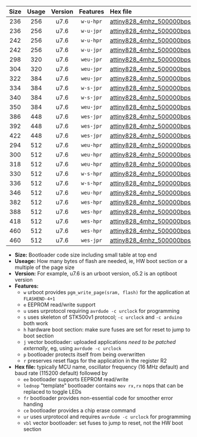 |Size|Usage|Version|Features|Hex file|
|:-:|:-:|:-:|:-:|:--|
|236|256|u7.6|`w-u-hpr`|[attiny828_4mhz_500000bps_ur.hex](https://raw.githubusercontent.com/stefanrueger/urboot/main/attiny828_4mhz_500000bps_ur.hex)|
|236|256|u7.6|`w-u-jpr`|[attiny828_4mhz_500000bps_ur_vbl.hex](https://raw.githubusercontent.com/stefanrueger/urboot/main/attiny828_4mhz_500000bps_ur_vbl.hex)|
|242|256|u7.6|`w-u-hpr`|[attiny828_4mhz_500000bps_lednop_ur.hex](https://raw.githubusercontent.com/stefanrueger/urboot/main/attiny828_4mhz_500000bps_lednop_ur.hex)|
|242|256|u7.6|`w-u-jpr`|[attiny828_4mhz_500000bps_lednop_ur_vbl.hex](https://raw.githubusercontent.com/stefanrueger/urboot/main/attiny828_4mhz_500000bps_lednop_ur_vbl.hex)|
|298|320|u7.6|`weu-jpr`|[attiny828_4mhz_500000bps_ee_ur_vbl.hex](https://raw.githubusercontent.com/stefanrueger/urboot/main/attiny828_4mhz_500000bps_ee_ur_vbl.hex)|
|304|320|u7.6|`weu-jpr`|[attiny828_4mhz_500000bps_ee_lednop_ur_vbl.hex](https://raw.githubusercontent.com/stefanrueger/urboot/main/attiny828_4mhz_500000bps_ee_lednop_ur_vbl.hex)|
|322|384|u7.6|`weu-jpr`|[attiny828_4mhz_500000bps_ee_lednop_fr_ur_vbl.hex](https://raw.githubusercontent.com/stefanrueger/urboot/main/attiny828_4mhz_500000bps_ee_lednop_fr_ur_vbl.hex)|
|334|384|u7.6|`w-s-jpr`|[attiny828_4mhz_500000bps_vbl.hex](https://raw.githubusercontent.com/stefanrueger/urboot/main/attiny828_4mhz_500000bps_vbl.hex)|
|340|384|u7.6|`w-s-jpr`|[attiny828_4mhz_500000bps_lednop_vbl.hex](https://raw.githubusercontent.com/stefanrueger/urboot/main/attiny828_4mhz_500000bps_lednop_vbl.hex)|
|350|384|u7.6|`weu-jpr`|[attiny828_4mhz_500000bps_ee_lednop_fr_ce_ur_vbl.hex](https://raw.githubusercontent.com/stefanrueger/urboot/main/attiny828_4mhz_500000bps_ee_lednop_fr_ce_ur_vbl.hex)|
|386|448|u7.6|`wes-jpr`|[attiny828_4mhz_500000bps_ee_vbl.hex](https://raw.githubusercontent.com/stefanrueger/urboot/main/attiny828_4mhz_500000bps_ee_vbl.hex)|
|392|448|u7.6|`wes-jpr`|[attiny828_4mhz_500000bps_ee_lednop_vbl.hex](https://raw.githubusercontent.com/stefanrueger/urboot/main/attiny828_4mhz_500000bps_ee_lednop_vbl.hex)|
|422|448|u7.6|`wes-jpr`|[attiny828_4mhz_500000bps_ee_lednop_fr_vbl.hex](https://raw.githubusercontent.com/stefanrueger/urboot/main/attiny828_4mhz_500000bps_ee_lednop_fr_vbl.hex)|
|294|512|u7.6|`weu-hpr`|[attiny828_4mhz_500000bps_ee_ur.hex](https://raw.githubusercontent.com/stefanrueger/urboot/main/attiny828_4mhz_500000bps_ee_ur.hex)|
|300|512|u7.6|`weu-hpr`|[attiny828_4mhz_500000bps_ee_lednop_ur.hex](https://raw.githubusercontent.com/stefanrueger/urboot/main/attiny828_4mhz_500000bps_ee_lednop_ur.hex)|
|318|512|u7.6|`weu-hpr`|[attiny828_4mhz_500000bps_ee_lednop_fr_ur.hex](https://raw.githubusercontent.com/stefanrueger/urboot/main/attiny828_4mhz_500000bps_ee_lednop_fr_ur.hex)|
|330|512|u7.6|`w-s-hpr`|[attiny828_4mhz_500000bps.hex](https://raw.githubusercontent.com/stefanrueger/urboot/main/attiny828_4mhz_500000bps.hex)|
|336|512|u7.6|`w-s-hpr`|[attiny828_4mhz_500000bps_lednop.hex](https://raw.githubusercontent.com/stefanrueger/urboot/main/attiny828_4mhz_500000bps_lednop.hex)|
|346|512|u7.6|`weu-hpr`|[attiny828_4mhz_500000bps_ee_lednop_fr_ce_ur.hex](https://raw.githubusercontent.com/stefanrueger/urboot/main/attiny828_4mhz_500000bps_ee_lednop_fr_ce_ur.hex)|
|382|512|u7.6|`wes-hpr`|[attiny828_4mhz_500000bps_ee.hex](https://raw.githubusercontent.com/stefanrueger/urboot/main/attiny828_4mhz_500000bps_ee.hex)|
|388|512|u7.6|`wes-hpr`|[attiny828_4mhz_500000bps_ee_lednop.hex](https://raw.githubusercontent.com/stefanrueger/urboot/main/attiny828_4mhz_500000bps_ee_lednop.hex)|
|418|512|u7.6|`wes-hpr`|[attiny828_4mhz_500000bps_ee_lednop_fr.hex](https://raw.githubusercontent.com/stefanrueger/urboot/main/attiny828_4mhz_500000bps_ee_lednop_fr.hex)|
|460|512|u7.6|`wes-hpr`|[attiny828_4mhz_500000bps_ee_lednop_fr_ce.hex](https://raw.githubusercontent.com/stefanrueger/urboot/main/attiny828_4mhz_500000bps_ee_lednop_fr_ce.hex)|
|460|512|u7.6|`wes-jpr`|[attiny828_4mhz_500000bps_ee_lednop_fr_ce_vbl.hex](https://raw.githubusercontent.com/stefanrueger/urboot/main/attiny828_4mhz_500000bps_ee_lednop_fr_ce_vbl.hex)|

- **Size:** Bootloader code size including small table at top end
- **Useage:** How many bytes of flash are needed, ie, HW boot section or a multiple of the page size
- **Version:** For example, u7.6 is an urboot version, o5.2 is an optiboot version
- **Features:**
  + `w` urboot provides `pgm_write_page(sram, flash)` for the application at `FLASHEND-4+1`
  + `e` EEPROM read/write support
  + `u` uses urprotocol requiring `avrdude -c urclock` for programming
  + `s` uses skeleton of STK500v1 protocol; `-c urclock` and `-c arduino` both work
  + `h` hardware boot section: make sure fuses are set for reset to jump to boot section
  + `j` vector bootloader: uploaded applications *need to be patched externally*, eg, using `avrdude -c urclock`
  + `p` bootloader protects itself from being overwritten
  + `r` preserves reset flags for the application in the register R2
- **Hex file:** typically MCU name, oscillator frequency (16 MHz default) and baud rate (115200 default) followed by
  + `ee` bootloader supports EEPROM read/write
  + `lednop` "template" bootloader contains `mov rx,rx` nops that can be replaced to toggle LEDs
  + `fr` bootloader provides non-essential code for smoother error handing
  + `ce` bootloader provides a chip erase command
  + `ur` uses urprotocol and requires `avrdude -c urclock` for programming
  + `vbl` vector bootloader: set fuses to jump to reset, not the HW boot section
